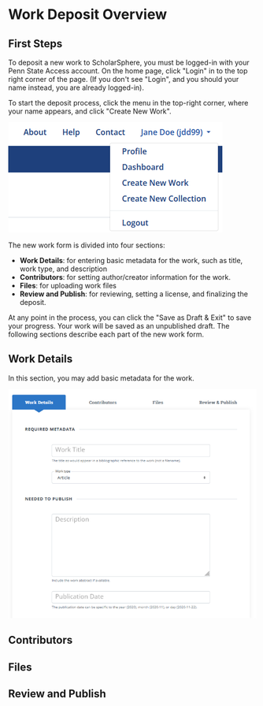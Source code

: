 # Work Deposit Overview
<!-- This guide provides a high-level overview of the ScholarSphere deposit process. It describes each section of the 'New Work' form. -->

## First Steps

To deposit a new work to ScholarSphere, you must be logged-in with your Penn State Access account. On the home page, click "Login" in to the top right corner of the page. (If you don't see "Login", and you should your name instead, you are already logged-in).

To start the deposit process, click the menu in the top-right corner, where your name appears, and click "Create New Work".

![Main Menu Page](images/main-menu.png)

The new work form is divided into four sections:

- __Work Details__: for entering basic metadata for the work, such as title, work type, and  description
- __Contributors__: for setting author/creator information for the work.
- __Files__: for uploading work files
- __Review and Publish__: for reviewing, setting a license, and finalizing the deposit.

At any point in the process, you can click the "Save as Draft & Exit" to save your progress. Your work will be saved as an unpublished draft. The following sections describe each part of the new work form.

## Work Details

In this section, you may add basic metadata for the work.

![Work Details Form](images/work-details.png)

## Contributors

## Files

## Review and Publish

